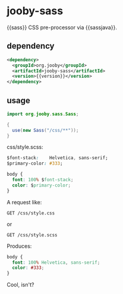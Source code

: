 # jooby-sass

{{sass}} CSS pre-processor via {{sassjava}}.

## dependency

```xml
<dependency>
  <groupId>org.jooby</groupId>
  <artifactId>jooby-sass</artifactId>
  <version>{{version}}</version>
</dependency>
```

## usage

```java
import org.jooby.sass.Sass;

{
  use(new Sass("/css/**"));
}
```

css/style.scss:

```css
$font-stack:    Helvetica, sans-serif;
$primary-color: #333;

body {
  font: 100% $font-stack;
  color: $primary-color;
}
```

A request like:

```
GET /css/style.css
```

or

```
GET /css/style.scss
```

Produces:

```css
body {
  font: 100% Helvetica, sans-serif;
  color: #333;
}
```

Cool, isn't?
